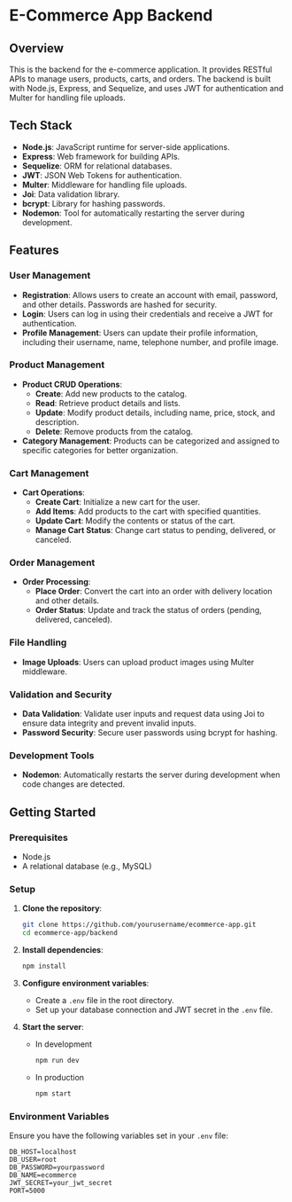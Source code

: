 # E-Commerce App Backend

## Overview

This is the backend for the e-commerce application. It provides RESTful APIs to manage users, products, carts, and orders. The backend is built with Node.js, Express, and Sequelize, and uses JWT for authentication and Multer for handling file uploads.

## Tech Stack

- **Node.js**: JavaScript runtime for server-side applications.
- **Express**: Web framework for building APIs.
- **Sequelize**: ORM for relational databases.
- **JWT**: JSON Web Tokens for authentication.
- **Multer**: Middleware for handling file uploads.
- **Joi**: Data validation library.
- **bcrypt**: Library for hashing passwords.
- **Nodemon**: Tool for automatically restarting the server during development.

## Features

### User Management
- **Registration**: Allows users to create an account with email, password, and other details. Passwords are hashed for security.
- **Login**: Users can log in using their credentials and receive a JWT for authentication.
- **Profile Management**: Users can update their profile information, including their username, name, telephone number, and profile image.

### Product Management
- **Product CRUD Operations**: 
  - **Create**: Add new products to the catalog.
  - **Read**: Retrieve product details and lists.
  - **Update**: Modify product details, including name, price, stock, and description.
  - **Delete**: Remove products from the catalog.
- **Category Management**: Products can be categorized and assigned to specific categories for better organization.

### Cart Management
- **Cart Operations**:
  - **Create Cart**: Initialize a new cart for the user.
  - **Add Items**: Add products to the cart with specified quantities.
  - **Update Cart**: Modify the contents or status of the cart.
  - **Manage Cart Status**: Change cart status to pending, delivered, or canceled.

### Order Management
- **Order Processing**:
  - **Place Order**: Convert the cart into an order with delivery location and other details.
  - **Order Status**: Update and track the status of orders (pending, delivered, canceled).

### File Handling
- **Image Uploads**: Users can upload product images using Multer middleware.

### Validation and Security
- **Data Validation**: Validate user inputs and request data using Joi to ensure data integrity and prevent invalid inputs.
- **Password Security**: Secure user passwords using bcrypt for hashing.

### Development Tools
- **Nodemon**: Automatically restarts the server during development when code changes are detected.

## Getting Started

### Prerequisites

- Node.js
- A relational database (e.g., MySQL)

### Setup

1. **Clone the repository**:
    ```bash
    git clone https://github.com/yourusername/ecommerce-app.git
    cd ecommerce-app/backend
    ```

2. **Install dependencies**:
    ```bash
    npm install
    ```

3. **Configure environment variables**: 
   - Create a `.env` file in the root directory.
   - Set up your database connection and JWT secret in the `.env` file.

5. **Start the server**:
   - In development
        ```bash
        npm run dev
        ```
   - In production
        ```bash
        npm start
        ```

### Environment Variables

Ensure you have the following variables set in your `.env` file:

```plaintext
DB_HOST=localhost
DB_USER=root
DB_PASSWORD=yourpassword
DB_NAME=ecommerce
JWT_SECRET=your_jwt_secret
PORT=5000

